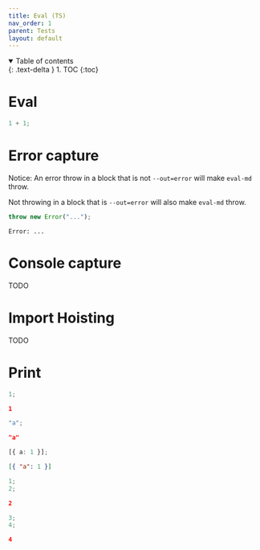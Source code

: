 ```yaml
---
title: Eval (TS)
nav_order: 1
parent: Tests
layout: default
---
```


<details open markdown="block">
  <summary>
    Table of contents
  </summary>
  {: .text-delta }
1. TOC
{:toc}
</details>

# Eval

```ts
1 + 1;
```

# Error capture

Notice: An error throw in a block that is not `--out=error` will make `eval-md` throw.

Not throwing in a block that is `--out=error` will also make `eval-md` throw.

```ts
throw new Error("...");
```

```error
Error: ...
```

# Console capture

TODO

# Import Hoisting

TODO

# Print

```ts
1;
```

```json
1
```

```ts
"a";
```

```json
"a"
```

```ts
[{ a: 1 }];
```

```json
[{ "a": 1 }]
```

```ts
1;
2;
```

```json
2
```

```ts
3;
4;
```

```json
4
```
